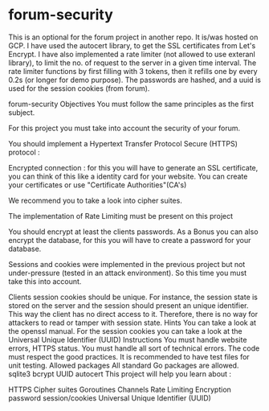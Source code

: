 # forum-security
This is an optional for the forum project in another repo.
It is/was hosted on GCP.
I have used the autocert library, to get the SSL certificates from Let's Encrypt.
I have also implemented a rate limiter (not allowed to use exteranl library), to limit the no. of request to the server in a given time interval.
The rate limiter functions by first filling with 3 tokens, then it refills one by every 0.2s (or longer for demo purpose).
The passwords are hashed, and a uuid is used for the session cookies (from forum).

forum-security
Objectives
You must follow the same principles as the first subject.

For this project you must take into account the security of your forum.

You should implement a Hypertext Transfer Protocol Secure (HTTPS) protocol :

Encrypted connection : for this you will have to generate an SSL certificate, you can think of this like a identity card for your website. You can create your certificates or use "Certificate Authorities"(CA's)

We recommend you to take a look into cipher suites.

The implementation of Rate Limiting must be present on this project

You should encrypt at least the clients passwords. As a Bonus you can also encrypt the database, for this you will have to create a password for your database.

Sessions and cookies were implemented in the previous project but not under-pressure (tested in an attack environment). So this time you must take this into account.

Clients session cookies should be unique. For instance, the session state is stored on the server and the session should present an unique identifier. This way the client has no direct access to it. Therefore, there is no way for attackers to read or tamper with session state.
Hints
You can take a look at the openssl manual.
For the session cookies you can take a look at the Universal Unique Identifier (UUID)
Instructions
You must handle website errors, HTTPS status.
You must handle all sort of technical errors.
The code must respect the good practices.
It is recommended to have test files for unit testing.
Allowed packages
All standard Go packages are allowed.
sqlite3
bcrypt
UUID
autocert
This project will help you learn about :

HTTPS
Cipher suites
Goroutines
Channels
Rate Limiting
Encryption
password
session/cookies
Universal Unique Identifier (UUID)
